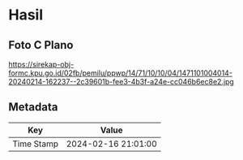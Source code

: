 # Hasil

## Foto C Plano

https://sirekap-obj-formc.kpu.go.id/02fb/pemilu/ppwp/14/71/10/10/04/1471101004014-20240214-162237--2c39601b-fee3-4b3f-a24e-cc046b6ec8e2.jpg


## Metadata

| Key        | Value               |
| ---------- | ------------------- |
| Time Stamp | 2024-02-16 21:01:00 |



